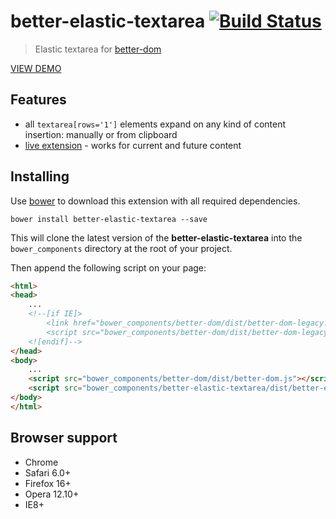 # better-elastic-textarea [![Build Status](https://api.travis-ci.org/chemerisuk/better-elastic-textarea.png?branch=master)](http://travis-ci.org/chemerisuk/better-elastic-textarea)
> Elastic textarea for [better-dom](https://github.com/chemerisuk/better-dom)

[VIEW DEMO](http://chemerisuk.github.io/better-elastic-textarea/)

## Features
* all `textarea[rows='1']` elements expand on any kind of content insertion: manually or from clipboard
* [live extension](https://github.com/chemerisuk/better-dom/wiki/Live-extensions) - works for current and future content

## Installing
Use [bower](http://bower.io/) to download this extension with all required dependencies.

    bower install better-elastic-textarea --save

This will clone the latest version of the __better-elastic-textarea__ into the `bower_components` directory at the root of your project.

Then append the following script on your page:

```html
<html>
<head>
    ...
    <!--[if IE]>
        <link href="bower_components/better-dom/dist/better-dom-legacy.htc" rel="htc"/>
        <script src="bower_components/better-dom/dist/better-dom-legacy.js"></script>
    <![endif]-->
</head>
<body>
    ...
    <script src="bower_components/better-dom/dist/better-dom.js"></script>
    <script src="bower_components/better-elastic-textarea/dist/better-elastic-textarea.js"></script>
</body>
</html>
```

## Browser support
* Chrome
* Safari 6.0+
* Firefox 16+
* Opera 12.10+
* IE8+
